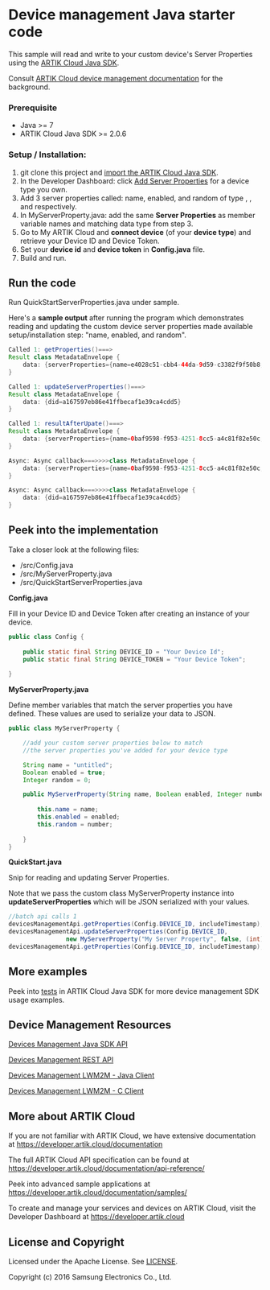 # Device management Java starter code

This sample will read and write to your custom device's Server Properties using the [ARTIK Cloud Java SDK](https://github.com/artikcloud/artikcloud-java).

Consult [ARTIK Cloud device management documentation](https://developer.artik.cloud/documentation/advanced-features/device-management.html) for the background.

### Prerequisite
* Java >= 7
* ARTIK Cloud Java SDK  >= 2.0.6

### Setup / Installation:

1. git clone this project and [import the ARTIK Cloud Java SDK](https://github.com/artikcloud/artikcloud-java).
2. In the Developer Dashboard: click [Add Server Properties](https://developer.artik.cloud/documentation/advanced-features/device-management.html#create-server-properties) for a device type you own.
3. Add 3 server properties called: name, enabled, and random of type <String>, <Boolean>, and <Integer> respectively.
4. In MyServerProperty.java: add the same **Server Properties** as member variable names and matching data type from step 3.
5. Go to My ARTIK Cloud and **connect device** (of your **device type**) and retrieve your Device ID and Device Token.
6. Set your **device id** and **device token** in **Config.java** file.
7. Build and run.

## Run the code

Run QuickStartServerProperties.java under sample.

Here's a **sample output** after running the program which demonstrates reading and updating the custom device server properties made available setup/installation step: "name, enabled, and random".

```java
Called 1: getProperties()===>
Result class MetadataEnvelope {
    data: {serverProperties={name=e4028c51-cbb4-44da-9d59-c3382f9f50b8, enabled=false, random=73.0}, systemProperties={did=a167597eb86e41ffbecaf1e39ca4cdd5, connection=null}, deviceProperties={}}
}

Called 1: updateServerProperties()===>
Result class MetadataEnvelope {
    data: {did=a167597eb86e41ffbecaf1e39ca4cdd5}
}

Called 1: resultAfterUpate()===>
Result class MetadataEnvelope {
    data: {serverProperties={name=0baf9598-f953-4251-8cc5-a4c81f82e50c, enabled=false, random=86.0}, systemProperties={did=a167597eb86e41ffbecaf1e39ca4cdd5, connection=null}, deviceProperties={}}
}

Async: Async callback===>>>>class MetadataEnvelope {
    data: {serverProperties={name=0baf9598-f953-4251-8cc5-a4c81f82e50c, enabled=false, random=86.0}, systemProperties={did=a167597eb86e41ffbecaf1e39ca4cdd5, connection=null}, deviceProperties={}}
}

Async: Async callback===>>>>class MetadataEnvelope {
    data: {did=a167597eb86e41ffbecaf1e39ca4cdd5}
}
```

## Peek into the implementation

Take a closer look at the following files:
* /src/Config.java
* /src/MyServerProperty.java
* /src/QuickStartServerProperties.java 

**Config.java**

Fill in your Device ID and Device Token after creating an instance of your device.

```java
public class Config {
	
	public static final String DEVICE_ID = "Your Device Id";
	public static final String DEVICE_TOKEN = "Your Device Token";
	
}

```

**MyServerProperty.java**

Define member variables that match the server properties you have defined.    These values are used to serialize your data to JSON.

```java
public class MyServerProperty {

	//add your custom server properties below to match
	//the server properties you've added for your device type

	String name = "untitled";
	Boolean enabled = true;
	Integer random = 0;

	public MyServerProperty(String name, Boolean enabled, Integer number) {
		
		this.name = name;
		this.enabled = enabled;
		this.random = number;
		
	}
}
```

**QuickStart.java**

Snip for reading and updating Server Properties.

Note that we pass the custom class MyServerProperty instance into **updateServerProperties** which will be JSON serialized with your values.

```java
//batch api calls 1
devicesManagementApi.getProperties(Config.DEVICE_ID, includeTimestamp);
devicesManagementApi.updateServerProperties(Config.DEVICE_ID, 
				new MyServerProperty("My Server Property", false, (int) Math.round(Math.random()*100)));
devicesManagementApi.getProperties(Config.DEVICE_ID, includeTimestamp);
```

## More examples

Peek into [tests](https://github.com/artikcloud/artikcloud-java/tree/master/src/test/java/cloud/artik/api) in ARTIK Cloud Java SDK for more device management SDK usage examples.

## Device Management Resources

[Devices Management Java SDK API](https://github.com/artikcloud/artikcloud-java/blob/master/docs/DevicesManagementApi.md) 

[Devices Management REST API](https://developer.artik.cloud/documentation/api-reference/rest-api.html#device-management)

[Devices Management LWM2M - Java Client](https://github.com/artikcloud/artikcloud-lwm2m-java)

[Devices Management LWM2M - C Client](https://github.com/artikcloud/artikcloud-lwm2m-c)


More about ARTIK Cloud
---------------------

If you are not familiar with ARTIK Cloud, we have extensive documentation at https://developer.artik.cloud/documentation

The full ARTIK Cloud API specification can be found at https://developer.artik.cloud/documentation/api-reference/

Peek into advanced sample applications at https://developer.artik.cloud/documentation/samples/

To create and manage your services and devices on ARTIK Cloud, visit the Developer Dashboard at https://developer.artik.cloud


License and Copyright
---------------------

Licensed under the Apache License. See [LICENSE](LICENSE).

Copyright (c) 2016 Samsung Electronics Co., Ltd.

